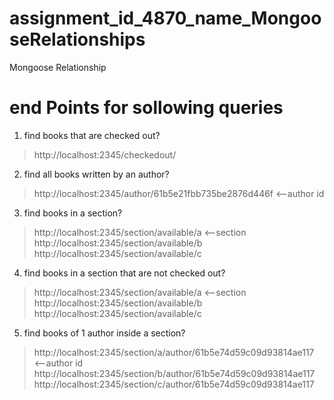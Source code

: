 # assignment_id_4870_name_MongooseRelationships
 Mongoose Relationship
# end Points for sollowing queries
1. find books that are checked out?
> http://localhost:2345/checkedout/

2. find all books written by an author?
> http://localhost:2345/author/61b5e21fbb735be2876d446f  <--author id

3. find books in a section?
> http://localhost:2345/section/available/a  <--section
> http://localhost:2345/section/available/b
> http://localhost:2345/section/available/c

4. find books in a section that are not checked out?
> http://localhost:2345/section/available/a  <--section
> http://localhost:2345/section/available/b
> http://localhost:2345/section/available/c

5. find books of 1 author inside a section?
> http://localhost:2345/section/a/author/61b5e74d59c09d93814ae117  <--author id
> http://localhost:2345/section/b/author/61b5e74d59c09d93814ae117
> http://localhost:2345/section/c/author/61b5e74d59c09d93814ae117
